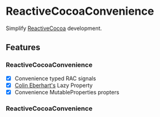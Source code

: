 # ReactiveCocoaConvenience

Simplify [ReactiveCocoa](https://github.com/ReactiveCocoa/ReactiveCocoa) development.

## Features

### ReactiveCocoaConvenience

* [x] Convenience typed RAC signals
* [x] [Colin Eberhart's](https://github.com/ColinEberhardt/ReactiveTwitterSearch/blob/master/ReactiveTwitterSearch/Util/UIKitExtensions.swift) Lazy Property
* [x] Convenience MutableProperties propters

### ReactiveCocoaConvenience